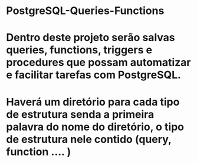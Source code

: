 # PostgreSQL-Queries-Functions

# Dentro deste projeto serão salvas queries, functions, triggers e procedures que possam automatizar e facilitar tarefas com PostgreSQL.
# Haverá um diretório para cada tipo de estrutura senda a primeira palavra do nome do diretório, o tipo de estrutura nele contido (query, function .... )

